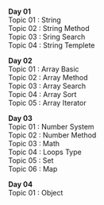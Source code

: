 
<b> Day 01 </b> <br>
    Topic 01 : String <br>
    Topic 02 : String Method <br>
    Topic 03 : Sring Search <br>
    Topic 04 : String Templete <br>
    
<b> Day 02 </b> <br>
    Topic 01 : Array Basic <br>
    Topic 02 : Array Method <br>
    Topic 03 : Array Search <br>
    Topic 04 : Array Sort <br>
    Topic 05 : Array Iterator <br>

<b> Day 03 </b> <br>
    Topic 01 : Number System <br>
    Topic 02 : Number Method <br>
    Topic 03 : Math <br>
    Topic 04 : Loops Type <br>
    Topic 05 : Set <br>
    Topic 06 : Map <br>

<b> Day 04 </b> <br>
    Topic 01 : Object 